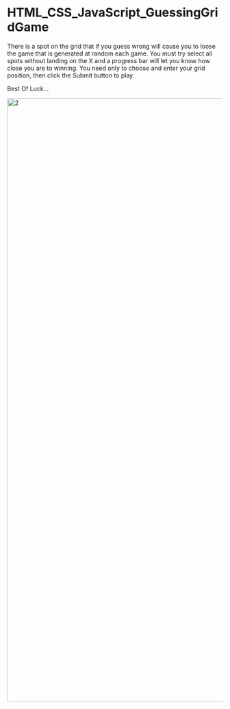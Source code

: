 # HTML_CSS_JavaScript_GuessingGridGame

There is a spot on the grid that if you guess wrong will cause you to loose the game that is generated at random each game. You must try select all spots without landing on the X
and a progress bar will let you know how close you are to winning.
You need only to choose and enter your grid position, then click the Submit button to play.

Best Of Luck...


<img width="1409" alt="2" src="https://github.com/FE7R7/HTML_CSS_JavaScript_GuessingGridGame/assets/147453330/548b85f6-8645-4575-83c0-eb86ca320d6c">
